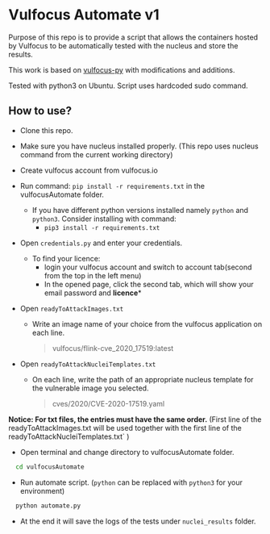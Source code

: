 # Vulfocus Automate v1

Purpose of this repo is to provide a script that allows the containers hosted by Vulfocus to be automatically tested with the nucleus and store the results.

This work is based on  [vulfocus-py](https://github.com/fofapro/vulfocus-py) with modifications and additions.

Tested with python3 on Ubuntu. Script uses hardcoded sudo command.

##  How to use?
- Clone this repo.
- Make sure you have nucleus installed properly. (This repo uses nucleus command from the current working directory)
- Create vulfocus account from vulfocus.io
- Run command: `pip install -r requirements.txt` in the vulfocusAutomate folder.
	- If you have different python versions installed namely `python` and `python3`. Consider installing with command:
		- `pip3 install -r requirements.txt` 	
- Open `credentials.py` and enter your credentials.
	- To find your licence:
		- login your vulfocus account and switch to account tab(second from the top in the left menu)
		- In the opened page, click the second tab, which will show your email password and **licence***
-  Open `readyToAttackImages.txt`
	- Write an image name of your choice from the vulfocus application on each line.
		> vulfocus/flink-cve_2020_17519:latest

- Open  `readyToAttackNucleiTemplates.txt`
	-	On each line, write the path of an appropriate nucleus template for the vulnerable image you selected.
		> cves/2020/CVE-2020-17519.yaml

 **Notice: For txt files, the entries must have the same order.** 
	(First line of the readyToAttackImages.txt will be used together with the first line of the readyToAttackNucleiTemplates.txt`  )
 
 - Open terminal and change directory to vulfocusAutomate folder.
```bash
  cd vulfocusAutomate
```
- Run automate script. (`python` can be replaced with `python3` for your environment)
```bash
  python automate.py 
```
- At the end it will save the logs of the tests under `nuclei_results` folder.
